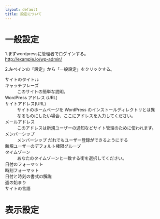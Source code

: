 ```yaml
---
layout: default
title: 設定について
---
```


# 一般設定
1.まずwordpressに管理者でログインする。<br />
http://example.lo/wp-admin/

2.左ペインの「設定」から「一般設定」をクリックする。<br />

<dl>
<dt>サイトのタイトル</dt>
<dd></dd>
<dt>キャッチフレーズ</dt>
<dd>このサイトの簡単な説明。</dd>
<dt>WordPress アドレス (URL)</dt>
<dt>サイトアドレス(URL)</dt>
<dd>サイトのホームページを WordPress のインストールディレクトリとは異なるものにしたい場合、ここにアドレスを入力してください。</dd>
<dt>メールアドレス</dt>
<dd>このアドレスは新規ユーザーの通知などサイト管理のために使われます。</dd>
<dt>メンバーシップ</dt><dd>メンバーシップ だれでもユーザー登録ができるようにする</dd>
<dt>新規ユーザーのデフォルト権限グループ</dt><dd></dd>
<dt>タイムゾーン</dt><dd>あなたのタイムゾーンと一致する街を選択してください。</dd>
<dt>日付のフォーマット</dt><dd></dd>
<dt>時刻フォーマット</dt><dd></dd>
<dt>日付と時刻の書式の解説</dt><dd></dd>
<dt>週の始まり</dt><dd></dd>
<dt>サイトの言語</dt><dd></dd>
</dl>


# 表示設定
